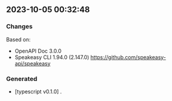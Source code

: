 

## 2023-10-05 00:32:48
### Changes
Based on:
- OpenAPI Doc 3.0.0 
- Speakeasy CLI 1.94.0 (2.147.0) https://github.com/speakeasy-api/speakeasy
### Generated
- [typescript v0.1.0] .